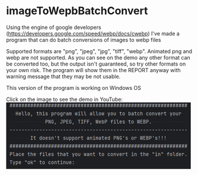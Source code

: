 # imageToWepbBatchConvert
Using the engine of google developers (https://developers.google.com/speed/webp/docs/cwebp) I've made a program that can do batch conversions of images to webp files

Supported formats are "png", "jpeg", "jpg", "tiff", "webp".
Animated png and webp are not supported. As you can see on the demo any other format can be converted too, but the output isn't guaranteed, so try other formats on your own risk.
The program will show them in the REPORT anyway with warning message that they may be not usable.

This version of the program is working on Windows OS

Click on the image to see the demo in YouTube:
<br>
[![DEMO](webpbatchconvert.png)](https://youtu.be/Tt3T_vvO8io)
